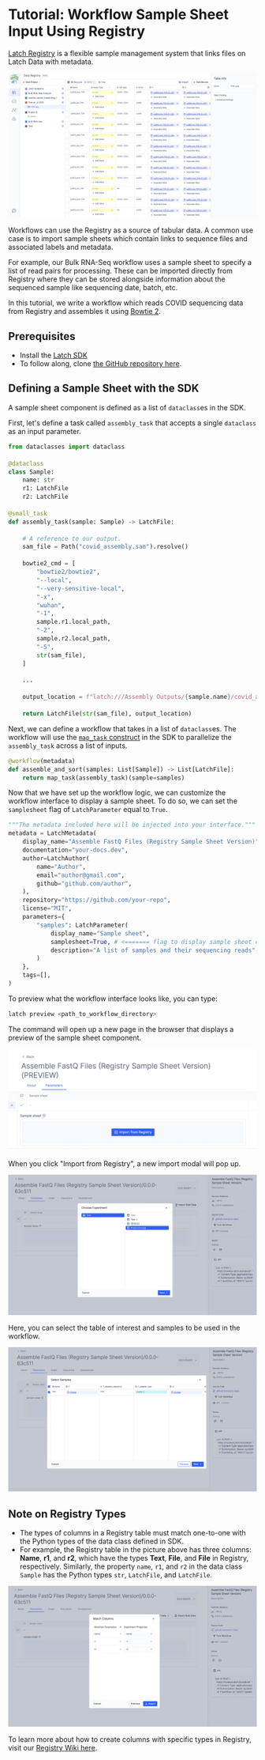 # Tutorial: Workflow Sample Sheet Input Using Registry

[Latch Registry](https://latch.wiki/what-is-registry) is a flexible sample management system that links files on Latch Data with metadata.

![The spreadsheet interface from Latch Registry that shows files and metadata](../assets/registry/registry.png)

Workflows can use the Registry as a source of tabular data. A common use case is to import sample sheets which contain links to sequence files and associated labels and metadata.

For example, our Bulk RNA-Seq workflow uses a sample sheet to specify a list of read pairs for processing. These can be imported directly from Registry where they can be stored alongside information about the sequenced sample like sequencing date, batch, etc.

In this tutorial, we write a workflow which reads COVID sequencing data from Registry and assembles it using [Bowtie 2](https://bowtie-bio.sourceforge.net/bowtie2/index.shtml).

## Prerequisites

* Install the [Latch SDK](../getting_started/quick_start.md)
* To follow along, clone [the GitHub repository here](https://github.com/latchbio/assembly-registry-wf).

## Defining a Sample Sheet with the SDK
A sample sheet component is defined as a list of `dataclass`es in the SDK. 

First, let's define a task called `assembly_task` that accepts a single `dataclass` as an input parameter.

```python
from dataclasses import dataclass

@dataclass
class Sample:
    name: str
    r1: LatchFile
    r2: LatchFile

@small_task
def assembly_task(sample: Sample) -> LatchFile:

    # A reference to our output.
    sam_file = Path("covid_assembly.sam").resolve()

    bowtie2_cmd = [
        "bowtie2/bowtie2",
        "--local",
        "--very-sensitive-local",
        "-x",
        "wuhan",
        "-1",
        sample.r1.local_path,
        "-2",
        sample.r2.local_path,
        "-S",
        str(sam_file),
    ]

    ...

    output_location = f"latch:///Assembly Outputs/{sample.name}/covid_assembly.sam"

    return LatchFile(str(sam_file), output_location)
```

Next, we can define a workflow that takes in a list of `dataclass`es. The workflow will use the [`map_task` construct](../basics/map_task.md) in the SDK to parallelize the `assembly_task` across a list of inputs.

```python
@workflow(metadata)
def assemble_and_sort(samples: List[Sample]) -> List[LatchFile]:
    return map_task(assembly_task)(sample=samples)
```

Now that we have set up the workflow logic, we can customize the workflow interface to display a sample sheet. To do so, we can set the `samplesheet` flag of `LatchParameter` equal to `True`.

```python
"""The metadata included here will be injected into your interface."""
metadata = LatchMetadata(
    display_name="Assemble FastQ Files (Registry Sample Sheet Version)",
    documentation="your-docs.dev",
    author=LatchAuthor(
        name="Author",
        email="author@gmail.com",
        github="github.com/author",
    ),
    repository="https://github.com/your-repo",
    license="MIT",
    parameters={
        "samples": LatchParameter(
            display_name="Sample sheet",
            samplesheet=True, # <======= flag to display sample sheet component
            description="A list of samples and their sequencing reads",
        )
    },
    tags=[],
)
```

To preview what the workflow interface looks like, you can type:
```bash
latch preview <path_to_workflow_directory>
```

The command will open up a new page in the browser that displays a preview of the sample sheet component.

![A preview of the sample sheet component on the workflow GUI](../assets/registry/samplesheet.png)

When you click "Import from Registry", a new import modal will pop up. 

![A preview of the sample sheet component on the workflow GUI](../assets/registry/import.png)

Here, you can select the table of interest and samples to be used in the workflow.

![A preview of the sample sheet component on the workflow GUI](../assets/registry/sample-selection.png)

## Note on Registry Types

* The types of columns in a Registry table must match one-to-one with the Python types of the data class defined in SDK. 
* For example, the Registry table in the picture above has three columns: **Name**, **r1**, and **r2**, which have the types **Text**, **File**, and **File** in Registry, respectively. Similarly, the property `name`, `r1`, and `r2` in the data class `Sample` has the Python types `str`, `LatchFile`, and `LatchFile`.

![A preview of the sample sheet component on the workflow GUI](../assets/registry/match-columns.png)

To learn more about how to create columns with specific types in Registry, visit our [Registry Wiki here](https://latch.wiki/create-a-table).
